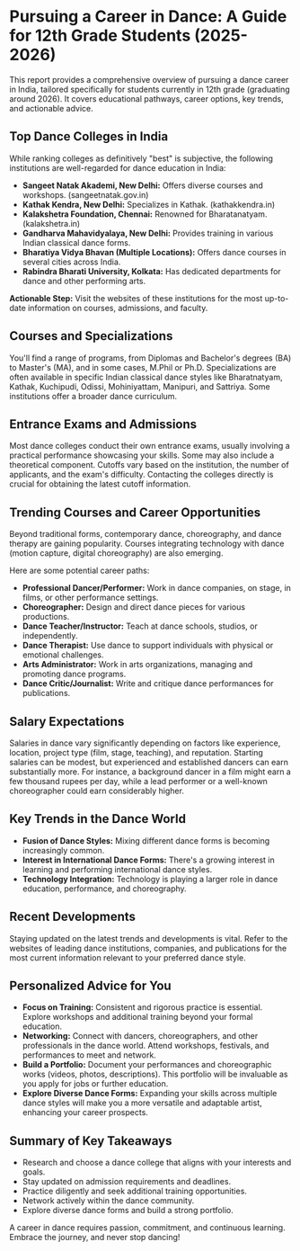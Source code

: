 # Pursuing a Career in Dance: A Guide for 12th Grade Students (2025-2026)

This report provides a comprehensive overview of pursuing a dance career in India, tailored specifically for students currently in 12th grade (graduating around 2026).  It covers educational pathways, career options, key trends, and actionable advice.

## Top Dance Colleges in India

While ranking colleges as definitively "best" is subjective, the following institutions are well-regarded for dance education in India:

* **Sangeet Natak Akademi, New Delhi:** Offers diverse courses and workshops. (sangeetnatak.gov.in)
* **Kathak Kendra, New Delhi:** Specializes in Kathak. (kathakkendra.in)
* **Kalakshetra Foundation, Chennai:** Renowned for Bharatanatyam. (kalakshetra.in)
* **Gandharva Mahavidyalaya, New Delhi:** Provides training in various Indian classical dance forms.
* **Bharatiya Vidya Bhavan (Multiple Locations):** Offers dance courses in several cities across India.
* **Rabindra Bharati University, Kolkata:** Has dedicated departments for dance and other performing arts.

**Actionable Step:**  Visit the websites of these institutions for the most up-to-date information on courses, admissions, and faculty.

## Courses and Specializations

You'll find a range of programs, from Diplomas and Bachelor's degrees (BA) to Master's (MA), and in some cases, M.Phil or Ph.D.  Specializations are often available in specific Indian classical dance styles like Bharatnatyam, Kathak, Kuchipudi, Odissi, Mohiniyattam, Manipuri, and Sattriya. Some institutions offer a broader dance curriculum.

## Entrance Exams and Admissions

Most dance colleges conduct their own entrance exams, usually involving a practical performance showcasing your skills. Some may also include a theoretical component.  Cutoffs vary based on the institution, the number of applicants, and the exam's difficulty.  Contacting the colleges directly is crucial for obtaining the latest cutoff information.

## Trending Courses and Career Opportunities

Beyond traditional forms, contemporary dance, choreography, and dance therapy are gaining popularity.  Courses integrating technology with dance (motion capture, digital choreography) are also emerging.

Here are some potential career paths:

* **Professional Dancer/Performer:**  Work in dance companies, on stage, in films, or other performance settings.
* **Choreographer:** Design and direct dance pieces for various productions.
* **Dance Teacher/Instructor:** Teach at dance schools, studios, or independently.
* **Dance Therapist:** Use dance to support individuals with physical or emotional challenges.
* **Arts Administrator:** Work in arts organizations, managing and promoting dance programs.
* **Dance Critic/Journalist:** Write and critique dance performances for publications.

## Salary Expectations

Salaries in dance vary significantly depending on factors like experience, location, project type (film, stage, teaching), and reputation.  Starting salaries can be modest, but experienced and established dancers can earn substantially more.  For instance, a background dancer in a film might earn a few thousand rupees per day, while a lead performer or a well-known choreographer could earn considerably higher.

## Key Trends in the Dance World

* **Fusion of Dance Styles:**  Mixing different dance forms is becoming increasingly common.
* **Interest in International Dance Forms:**  There's a growing interest in learning and performing international dance styles.
* **Technology Integration:** Technology is playing a larger role in dance education, performance, and choreography.

## Recent Developments

Staying updated on the latest trends and developments is vital.  Refer to the websites of leading dance institutions, companies, and publications for the most current information relevant to your preferred dance style.

## Personalized Advice for You

* **Focus on Training:** Consistent and rigorous practice is essential.  Explore workshops and additional training beyond your formal education.
* **Networking:** Connect with dancers, choreographers, and other professionals in the dance world.  Attend workshops, festivals, and performances to meet and network.
* **Build a Portfolio:**  Document your performances and choreographic works (videos, photos, descriptions).  This portfolio will be invaluable as you apply for jobs or further education.
* **Explore Diverse Dance Forms:** Expanding your skills across multiple dance styles will make you a more versatile and adaptable artist, enhancing your career prospects.

## Summary of Key Takeaways

* Research and choose a dance college that aligns with your interests and goals.
* Stay updated on admission requirements and deadlines.
* Practice diligently and seek additional training opportunities.
* Network actively within the dance community.
* Explore diverse dance forms and build a strong portfolio.

A career in dance requires passion, commitment, and continuous learning.  Embrace the journey, and never stop dancing!